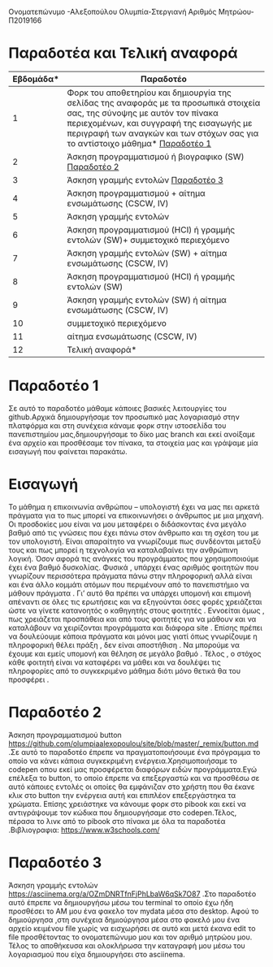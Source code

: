 Ονοματεπώνυμο -Αλεξοπούλου Ολυμπία-Στεργιανή
Αριθμός Μητρώου-Π2019166

# Παραδοτέα και Τελική αναφορά

| Εβδομάδα* | Παραδοτέο |
| --- | --- |
| 1 | Φορκ του αποθετηρίου και δημιουργία της σελίδας της αναφοράς με τα προσωπικά στοιχεία σας, της σύνοψης με αυτόν τον πίνακα περιεχομένων, και συγγραφή της εισαγωγής με περιγραφή των αναγκών και των στόχων σας για το αντίστοιχο μάθημα* [Παραδοτέο 1](#Παραδοτέο-1) |
| 2 | Άσκηση προγραμματισμού ή βιογραφικο (SW) [Παραδοτέο 2](#Παραδοτέο-2)|
| 3 | Άσκηση γραμμής εντολών [Παραδοτέο 3](#Παραδοτέο-3)|
| 4 | Άσκηση προγραμματισμού + αίτημα ενσωμάτωσης (CSCW, IV) |
| 5 | Άσκηση γραμμής εντολών |
| 6 | Άσκηση προγραμματισμού (HCI) ή γραμμής εντολών (SW)+ συμμετοχικό περιεχόμενο |
| 7 | Άσκηση γραμμής εντολών (SW) + αίτημα ενσωμάτωσης (CSCW, IV) |
| 8 | Άσκηση προγραμματισμού (HCI) ή γραμμής εντολών (SW) |
| 9 | Άσκηση γραμμής εντολών (SW) ή αίτημα ενσωμάτωσης (CSCW, IV) |
| 10 | συμμετοχικό περιεχόμενο |
| 11 | αίτημα ενσωμάτωσης (CSCW, IV) |
| 12 | Τελική αναφορά* |


# Παραδοτέο 1 
Σε αυτό το παραδοτέο μάθαμε κάποιες βασικές λειτουργίες του github.Αρχικά δημιουργήσαμε τον προσωπικό μας λογαριασμό στην πλατφόρμα και στη συνέχεια κάναμε φορκ στην ιστοσελίδα του πανεπιστημίου μας,δημιουργήσαμε το δίκο μας branch και εκεί ανοίξαμε ένα αρχείο και προσθέσαμε τον πίνακα, τα στοιχεία μας και γράψαμε μία εισαγωγή που φαίνεται παρακάτω. 
# Εισαγωγή
Το μάθημα η επικοινωνία ανθρώπου – υπολογιστή έχει να μας πει αρκετά πράγματα για το πως μπορεί να επικοινωνήσει ο άνθρωπος με μια μηχανή. Οι προσδοκίες μου είναι να μου μεταφέρει ο διδάσκοντας ένα μεγάλο βαθμό από τις γνώσεις που έχει πάνω στον άνθρωπο και τη σχέση του με τον υπολογιστή. Είναι απαραίτητο να γνωρίζουμε πως συνδέονται μεταξύ τους και πως μπορεί η τεχνολογία να καταλαβαίνει την ανθρώπινη λογική. Όσον αφορά τις ανάγκες του προγράμματος που χρησιμοποιούμε έχει ένα βαθμό δυσκολίας. Φυσικά , υπάρχει ένας αριθμός φοιτητών που γνωρίζουν περισσότερα πράγματα πάνω στην πληροφορική αλλά είναι και ένα άλλο κομμάτι ατόμων που περιμένουν από το πανεπιστήμιο να μάθουν  πράγματα . Γι’ αυτό θα πρέπει να υπάρχει υπομονή και επιμονή απέναντι σε όλες τις ερωτήσεις και να εξηγούνται όσες φορές χρειάζεται ώστε να γίνετε κατανοητός ο καθηγητής στους φοιτητές . Εννοείται όμως , πως χρειάζεται  προσπάθεια και από τους φοιτητές για να μάθουν και να καταλάβουν να χειρίζονται προγράμματα και διάφορα site .  Επίσης πρέπει να δουλεύουμε κάποια πράγματα και μόνοι  μας γιατί όπως γνωρίζουμε η πληροφορική θέλει πράξη , δεν είναι αποστήθιση . Να μπορούμε να έχουμε και εμείς υπομονή και θέληση σε μεγάλο βαθμό . Τέλος , ο στόχος κάθε φοιτητή είναι να καταφέρει να μάθει και να δουλέψει τις πληροφορίες από το συγκεκριμένο μάθημα διότι μόνο θετικά θα του προσφέρει .   

# Παραδοτέο 2
 Άσκηση προγραμματισμού button https://github.com/olumpiaalexopoulou/site/blob/master/_remix/button.md .Σε αυτό το παραδοτέο έπρεπε να πραγματοποιήσουμε ένα πρόγραμμα το οποίο να κάνει κάποια συγκεκριμένη ενέργεια.Χρησιμοποιήσαμε το codepen οπου εκεί μας προσφέρεται διαφόρων ειδών προγράμματα.Εγώ επέλεξα το button, το οποίο έπρεπε να επεξεργαστώ και να προσθέσω σε αυτό κάποιες εντολές οι οποίες θα εμφάνιζαν στο χρήστη που θα έκανε κλικ στο button την ενέργεια αυτή και επιπλέον επεξεργάστηκα τα χρώματα. Επίσης χρειάστηκε να κάνουμε φορκ στο pibook και εκεί να αντιγράψουμε τον κώδικα που δημιουργήσαμε στο codepen.Τέλος, πέρασα το λινκ από το pibook στο πίνακα με όλα τα παραδοτέα .Βιβλιογραφια: https://www.w3schools.com/ 


# Παραδοτέο 3 
Άσκηση γραμμής εντολών https://asciinema.org/a/OZmDNRTfnFjPhLbaW6qSk7O87 .Στο παραδοτέο αυτό έπρεπε να δημιουργήσω μέσω του terminal το οποίο έχω ήδη προσθέσει το ΑΜ μου ένα φακελο τον mydata μέσα στο desktop. Αφού το δημιούργησα ,στη συνέχεια δημιούργησα μέσα στο φακελό μου ένα αρχείο κειμένου file χωρίς να εισχωρήσει σε αυτό και μετά έκανα edit το file προσθέτοντας το ονοματεπώνυμο μου και τον αριθμό μητρώου μου. Τέλος το αποθήκευσα και ολοκλήρωσα την καταγραφή μου μέσω του λογαριασμού που είχα δημιουργήσει στο asciinema.
